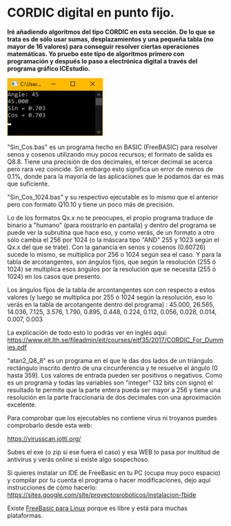 # CORDIC digital en punto fijo.

**Iré añadiendo algoritmos del tipo CORDIC en esta sección. De lo que se trata es de sólo usar sumas, desplazamientos y una pequeña tabla (no mayor de 16 valores) para conseguir resolver ciertas operaciones matemáticas. Yo pruebo este tipo de algoritmos primero con programación y después lo paso a electrónica digital a través del programa gráfico ICEstudio.**

![](https://github.com/Democrito/Didactico/blob/main/CORDIC/BASIC/img/screen_ouput.PNG)

"Sin_Cos.bas" es un programa hecho en BASIC (FreeBASIC) para resolver senos y cosenos utilizando muy pocos recursos; el formato de salida es Q8.8. Tiene una precisión de dos decimales, el tercer decimal se acerca pero rara vez coincide. Sin embargo esto significa un error de menos de 0.1%, donde para la mayoría de las aplicaciones que le podamos dar es más que suficiente.

"Sin_Cos_1024.bas" y su respectivo ejecutable es lo mismo que el anterior pero con formato Q10.10 y tiene un poco más de precisión.

Lo de los formatos Qx.x no te preocupes, el propio programa traduce de binario a "humano" (para mostrarlo en pantalla) y dentro del programa se puede ver la subrutina que hace eso, y como verás, de un formato a otro sólo cambia el 256 por 1024 (o la máscara tipo "AND" 255 y 1023 según el Qx.x del que se trate). Con la ganancia en senos y cosenos (0.60726) sucede lo mismo, se multiplica por 256 o 1024 según sea el caso. Y para la tabla de arcotangentes, son ángulos fijos, que según la resolución (255 ó 1024) se multiplica esos ángulos por la resolución que se necesita (255 ó 1024) en los casos que presento.

Los ángulos fijos de la tabla de arcontangentes son con respecto a estos valores (y luego se multiplica por 255 ó 1024 según la resolución, eso lo verás en la tabla de arcotangente dentro del programa) :
45.000, 26.565, 14.036, 7.125, 3.576, 1.790, 0.895, 0.448, 0.224, 0.112, 0.056, 0.028, 0.014, 0.007, 0.003

La explicación de todo esto lo podrás ver en inglés aquí: https://www.eit.lth.se/fileadmin/eit/courses/eitf35/2017/CORDIC_For_Dummies.pdf

"atan2_Q8_8" es un programa en el que le das dos lados de un triángulo rectángulo inscrito dentro de una circunferencia y te resuelve el ángulo (0 hasta 359). Los valores de entrada pueden ser positivos o negativos. Como es un programa y todas las variables son "integer" (32 bits con signo) el resultado te permite que la parte entera pueda ser mayor a 256 y tiene una resolución en la parte fraccionaria de dos decimales con una aproximación excelente.

Para comprobar que los ejecutables no contiene virus ni troyanos puedes comprobarlo desde esta web:

https://virusscan.jotti.org/

Subes el exe (o zip si ese fuera el caso) y esa WEB lo pasa por multitud de antivirus y verás online si existe algo sospechoso.

Si quieres instalar un IDE de FreeBasic en tu PC (ocupa muy poco espacio) y compilar por tu cuenta el programa o hacer modificaciones, dejo aquí instrucciones de cómo hacerlo: https://sites.google.com/site/proyectosroboticos/instalacion-fbide

Existe [FreeBasic para Linux](https://www.ochobitshacenunbyte.com/2015/09/15/programando-freebasic-gnu-linux/) porque es libre y está para muchas plataformas.
